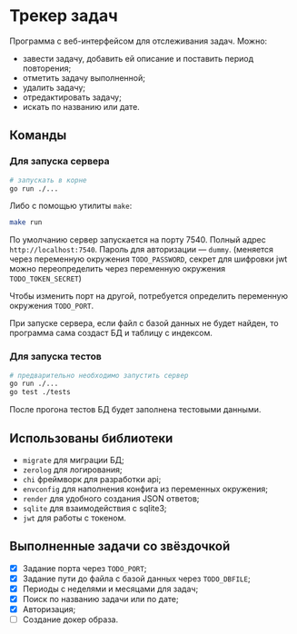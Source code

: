 # Трекер задач

Программа с веб-интерфейсом для отслеживания задач. 
Можно:
- завести задачу, добавить ей описание и поставить период повторения;
- отметить задачу выполненной;
- удалить задачу;
- отредактировать задачу;
- искать по названию или дате.

## Команды
### Для запуска сервера
```bash
# запускать в корне
go run ./...
```
Либо с помощью утилиты `make`:
```bash
make run
```
По умолчанию сервер запускается на порту 7540.
Полный адрес `http://localhost:7540`.
Пароль для авторизации — `dummy`. (меняется через переменную окружения `TODO_PASSWORD`, секрет для шифровки jwt можно переопределить через переменную окружения `TODO_TOKEN_SECRET`)

Чтобы изменить порт на другой, потребуется определить переменную окружения `TODO_PORT`.

При запуске сервера, если файл с базой данных не будет найден, то программа сама создаст БД и таблицу с индексом.
### Для запуска тестов
```bash
# предварительно необходимо запустить сервер
go run ./...
go test ./tests
```
После прогона тестов БД будет заполнена тестовыми данными.

## Использованы библиотеки
- `migrate` для миграции БД;
- `zerolog` для логирования;
- `chi` фреймворк для разработки api;
- `envconfig` для наполнения конфига из переменных окружения;
- `render` для удобного создания JSON ответов;
- `sqlite` для взаимодействия с sqlite3;
- `jwt` для работы с токеном.

## Выполненные задачи со звёздочкой
- [x] Задание порта через `TODO_PORT`;
- [x] Задание пути до файла с базой данных через `TODO_DBFILE`;
- [x] Периоды с неделями и месяцами для задач;
- [x] Поиск по названию задачи или по дате;
- [x] Авторизация;
- [ ] Создание докер образа.
